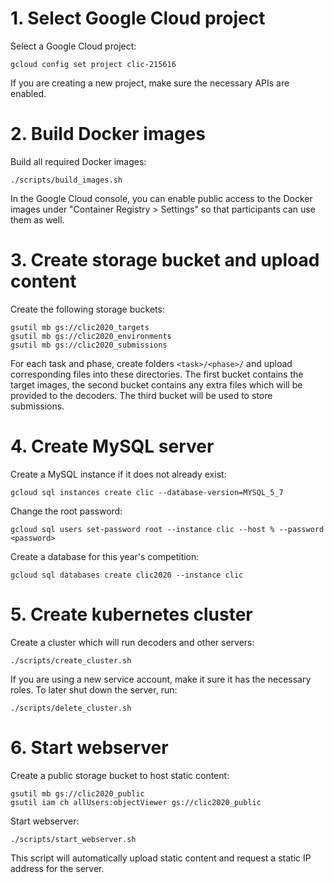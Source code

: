 # 1. Select Google Cloud project

Select a Google Cloud project:

	gcloud config set project clic-215616

If you are creating a new project, make sure the necessary APIs are enabled.

# 2. Build Docker images

Build all required Docker images:

	./scripts/build_images.sh

In the Google Cloud console, you can enable public access to the Docker images under
"Container Registry > Settings" so that participants can use them as well.

# 3. Create storage bucket and upload content

Create the following storage buckets:

	gsutil mb gs://clic2020_targets
	gsutil mb gs://clic2020_environments
	gsutil mb gs://clic2020_submissions

For each task and phase, create folders `<task>/<phase>/` and upload corresponding files into these
directories. The first bucket contains the target images, the second bucket contains any extra files
which will be provided to the decoders. The third bucket will be used to store submissions.

# 4. Create MySQL server

Create a MySQL instance if it does not already exist:

	gcloud sql instances create clic --database-version=MYSQL_5_7

Change the root password:

	gcloud sql users set-password root --instance clic --host % --password <password>

Create a database for this year's competition:

	gcloud sql databases create clic2020 --instance clic

# 5. Create kubernetes cluster

Create a cluster which will run decoders and other servers:

	./scripts/create_cluster.sh

If you are using a new service account, make it sure it has the necessary roles. To later shut down
the server, run:

	./scripts/delete_cluster.sh

# 6. Start webserver

Create a public storage bucket to host static content:

	gsutil mb gs://clic2020_public
	gsutil iam ch allUsers:objectViewer gs://clic2020_public

Start webserver:

	./scripts/start_webserver.sh

This script will automatically upload static content and request a static IP address for the server.
